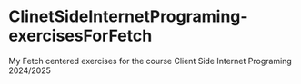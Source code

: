 # ClinetSideInternetPrograming-exercisesForFetch
My Fetch centered exercises for the course Client Side Internet Programing 2024/2025 

